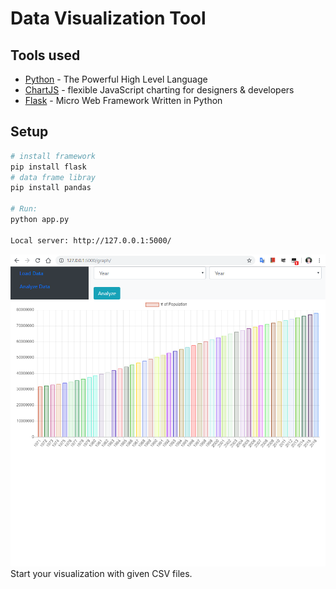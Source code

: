 # Data Visualization Tool 

## Tools used

* [Python] - The Powerful High Level Language
* [ChartJS] - flexible JavaScript charting for designers & developers
* [Flask] - Micro Web Framework Written in Python

## Setup

``` bash
# install framework
pip install flask
# data frame libray
pip install pandas

# Run:
python app.py

Local server: http://127.0.0.1:5000/
```
![Data visualization](data_visualization.png)
Start your visualization with given CSV files.

[Python]: <https://www.python.org>
[ChartJS]: <http://www.chartjs.org/>
[Flask]: <http://flask.pocoo.org>
